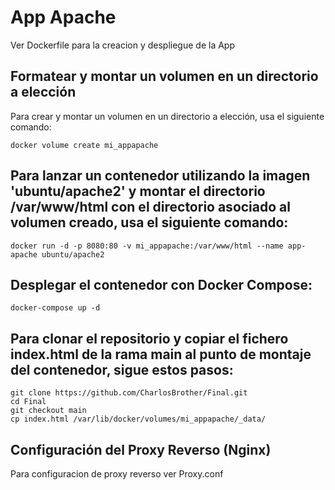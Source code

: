 # App Apache

Ver Dockerfile para la creacion y despliegue de la App

## Formatear y montar un volumen en un directorio a elección

Para crear y montar un volumen en un directorio a elección, usa el siguiente comando:

```
docker volume create mi_appapache
```

## Para lanzar un contenedor utilizando la imagen 'ubuntu/apache2' y montar el directorio /var/www/html con el directorio asociado al volumen creado, usa el siguiente comando:

```
docker run -d -p 8080:80 -v mi_appapache:/var/www/html --name app-apache ubuntu/apache2
```

## Desplegar el contenedor con Docker Compose: 

```
docker-compose up -d 
```

## Para clonar el repositorio y copiar el fichero index.html de la rama main al punto de montaje del contenedor, sigue estos pasos:

```
git clone https://github.com/CharlosBrother/Final.git
cd Final
git checkout main
cp index.html /var/lib/docker/volumes/mi_appapache/_data/
```

## Configuración del Proxy Reverso (Nginx)
Para configuracion de proxy reverso ver Proxy.conf
